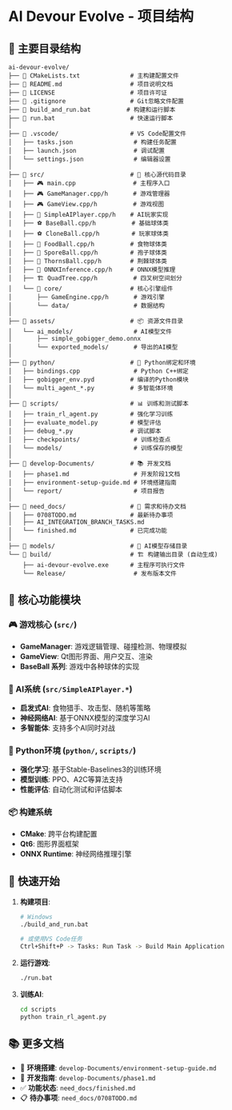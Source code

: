 # AI Devour Evolve - 项目结构

## 📁 主要目录结构

```
ai-devour-evolve/
├── 📄 CMakeLists.txt              # 主构建配置文件
├── 📄 README.md                   # 项目说明文档
├── 📄 LICENSE                     # 项目许可证
├── 📄 .gitignore                  # Git忽略文件配置
├── 🔧 build_and_run.bat          # 构建和运行脚本
├── 🔧 run.bat                     # 快速运行脚本
│
├── 📁 .vscode/                    # VS Code配置文件
│   ├── tasks.json                 # 构建任务配置
│   ├── launch.json                # 调试配置
│   └── settings.json              # 编辑器设置
│
├── 📁 src/                        # 🎯 核心源代码目录
│   ├── 🎮 main.cpp                # 主程序入口
│   ├── 🎮 GameManager.cpp/h       # 游戏管理器
│   ├── 🎮 GameView.cpp/h          # 游戏视图
│   ├── 🤖 SimpleAIPlayer.cpp/h    # AI玩家实现
│   ├── ⚽ BaseBall.cpp/h          # 基础球体类
│   ├── ⚽ CloneBall.cpp/h         # 玩家球体类
│   ├── 🍎 FoodBall.cpp/h          # 食物球体类
│   ├── 💫 SporeBall.cpp/h         # 孢子球体类
│   ├── 🌵 ThornsBall.cpp/h        # 荆棘球体类
│   ├── 🧠 ONNXInference.cpp/h     # ONNX模型推理
│   ├── 🏗️ QuadTree.cpp/h          # 四叉树空间划分
│   └── 📁 core/                   # 核心引擎组件
│       ├── GameEngine.cpp/h       # 游戏引擎
│       └── data/                  # 数据结构
│
├── 📁 assets/                     # 📦 资源文件目录
│   └── ai_models/                 # AI模型文件
│       ├── simple_gobigger_demo.onnx
│       └── exported_models/       # 导出的AI模型
│
├── 📁 python/                     # 🐍 Python绑定和环境
│   ├── bindings.cpp               # Python C++绑定
│   ├── gobigger_env.pyd          # 编译的Python模块
│   └── multi_agent_*.py          # 多智能体环境
│
├── 📁 scripts/                    # 📊 训练和测试脚本
│   ├── train_rl_agent.py         # 强化学习训练
│   ├── evaluate_model.py         # 模型评估
│   ├── debug_*.py                # 调试脚本
│   ├── checkpoints/               # 训练检查点
│   └── models/                    # 训练保存的模型
│
├── 📁 develop-Documents/          # 📚 开发文档
│   ├── phase1.md                  # 开发阶段1文档
│   ├── environment-setup-guide.md # 环境搭建指南
│   └── report/                    # 项目报告
│
├── 📁 need_docs/                  # 📝 需求和待办文档
│   ├── 0708TODO.md               # 最新待办事项
│   ├── AI_INTEGRATION_BRANCH_TASKS.md
│   └── finished.md               # 已完成功能
│
├── 📁 models/                     # 🤖 AI模型存储目录
└── 📁 build/                      # 🏗️ 构建输出目录 (自动生成)
    ├── ai-devour-evolve.exe      # 主程序可执行文件
    └── Release/                   # 发布版本文件
```

## 🎯 核心功能模块

### 🎮 游戏核心 (`src/`)
- **GameManager**: 游戏逻辑管理、碰撞检测、物理模拟
- **GameView**: Qt图形界面、用户交互、渲染
- **BaseBall 系列**: 游戏中各种球体的实现

### 🤖 AI系统 (`src/SimpleAIPlayer.*`)
- **启发式AI**: 食物猎手、攻击型、随机等策略
- **神经网络AI**: 基于ONNX模型的深度学习AI
- **多智能体**: 支持多个AI同时对战

### 🐍 Python环境 (`python/`, `scripts/`)
- **强化学习**: 基于Stable-Baselines3的训练环境
- **模型训练**: PPO、A2C等算法支持
- **性能评估**: 自动化测试和评估脚本

### 📦 构建系统
- **CMake**: 跨平台构建配置
- **Qt6**: 图形界面框架
- **ONNX Runtime**: 神经网络推理引擎

## 🚀 快速开始

1. **构建项目**:
   ```bash
   # Windows
   ./build_and_run.bat
   
   # 或使用VS Code任务
   Ctrl+Shift+P -> Tasks: Run Task -> Build Main Application
   ```

2. **运行游戏**:
   ```bash
   ./run.bat
   ```

3. **训练AI**:
   ```bash
   cd scripts
   python train_rl_agent.py
   ```

## 📚 更多文档

- 🔧 **环境搭建**: `develop-Documents/environment-setup-guide.md`
- 📖 **开发指南**: `develop-Documents/phase1.md`
- ✅ **功能状态**: `need_docs/finished.md`
- 📋 **待办事项**: `need_docs/0708TODO.md`
